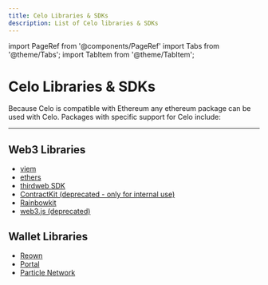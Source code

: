 ```yaml
---
title: Celo Libraries & SDKs
description: List of Celo libraries & SDKs
---
```


import PageRef from '@components/PageRef'
import Tabs from '@theme/Tabs';
import TabItem from '@theme/TabItem';

# Celo Libraries & SDKs

Because Celo is compatible with Ethereum any ethereum package can be used with Celo. Packages with specific support for Celo include:

---

## Web3 Libraries

- [viem](../viem/index.md)
- [ethers](../ethers/index.md)
- [thirdweb SDK](../thirdweb-sdk/index.md)
- [ContractKit (deprecated - only for internal use)](../contractkit/index.md)
- [Rainbowkit](../rainbowkit-celo/index.md)
- [web3.js (deprecated)](../web3/index.mdx)

## Wallet Libraries

- [Reown](../reown/index.md)
- [Portal](../portal/index.md)
- [Particle Network](../particle-network/index.md)